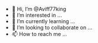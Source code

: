 - 👋 Hi, I’m @Aviff77king
- 👀 I’m interested in ...
- 🌱 I’m currently learning ...
- 💞️ I’m looking to collaborate on ...
- 📫 How to reach me ...

<!---
Aviff77king/Aviff77king is a ✨ special ✨ repository because its `README.md` (this file) appears on your GitHub profile.
You can click the Preview link to take a look at your changes.
--->
